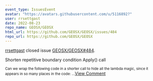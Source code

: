 ```yaml
---
event_type: IssuesEvent
avatar: "https://avatars.githubusercontent.com/u/5116892?"
user: rrsettgast
date: 2022-08-23
repo_name: GEOSX/GEOSX
html_url: https://github.com/GEOSX/GEOSX/issues/484
repo_url: https://github.com/GEOSX/GEOSX
---
```


<a href='https://github.com/rrsettgast' target='_blank'>rrsettgast</a> closed issue <a href='https://github.com/GEOSX/GEOSX/issues/484' target='_blank'>GEOSX/GEOSX#484</a>.

<p>Shorten repetitive boundary condition Apply() call</p><small>Can we wrap the following code in a shorter call to hide all the lambda magic, since it appears in so many places in the code:...</small><a href='https://github.com/GEOSX/GEOSX/issues/484' target='_blank'>View Comment</a>